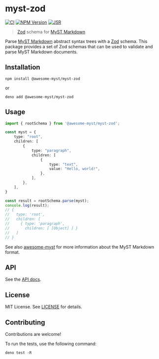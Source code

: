 # myst-zod

[![CI](https://github.com/awesome-myst/myst-zod/actions/workflows/test.yml/badge.svg)](https://github.com/awesome-myst/myst-zod/actions/workflows/test.yml)
[![NPM Version](https://img.shields.io/npm/v/%40awesome-myst/myst-zod?style=flat)](https://www.npmjs.com/package/@awesome-myst/myst-zod)
[![JSR](https://jsr.io/badges/@awesome-myst/myst-zod)](https://jsr.io/@awesome-myst/myst-zod)

> [Zod] schema for [MyST Markdown]

Parse [MyST Markdown] abstract syntax trees with a [Zod] schema. This package provides a set of Zod schemas that can be used to validate and parse MyST Markdown documents.

## Installation

```shell
npm install @awesome-myst/myst-zod
```
or

```shell
deno add @awesome-myst/myst-zod
```

## Usage

```typescript
import { rootSchema } from '@awesome-myst/myst-zod';

const myst = {
    type: "root",
    children: [
        {
            type: "paragraph",
            children: [
                {
                    type: "text",
                    value: "Hello, world!",
                },
            ],
        },
    ],
}

const result = rootSchema.parse(myst);
console.log(result);
// {
//   type: 'root',
//   children: [
//     { type: 'paragraph',
//       children: [ [Object] ] }
//   ]
// }
```

See also [awesome-myst] for more information about the MyST Markdown format.

## API

See the [API docs](https://jsr.io/@awesome-myst/myst-zod/doc).

## License

MIT License. See [LICENSE](./LICENSE.txt) for details.

## Contributing

Contributions are welcome!

To run the tests, use the following command:

```shell
deno test -R
```

[awesome-myst]: https://github.com/awesome-myst/awesome-myst
[Zod]: https://zod.dev/
[MyST Markdown]: https://mystmd.org/